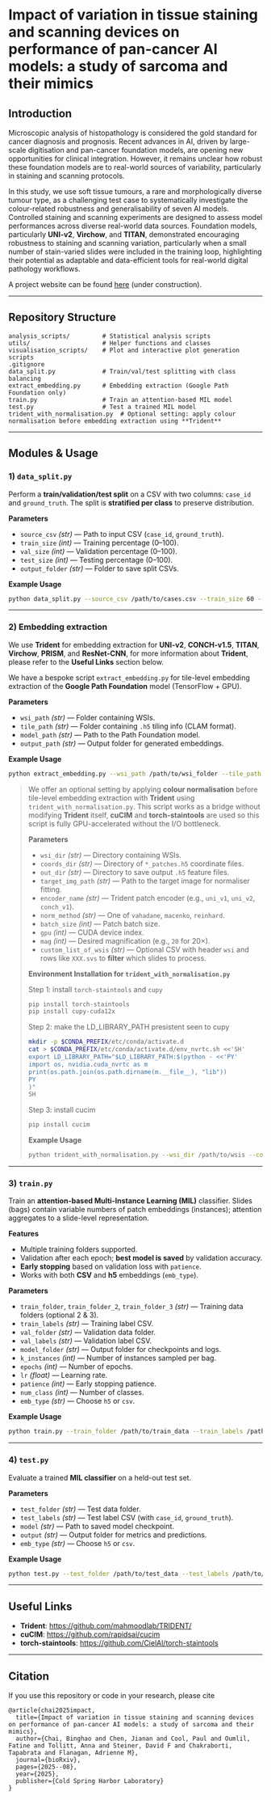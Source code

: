 # Impact of variation in tissue staining and scanning devices on performance of pan-cancer AI models: a study of sarcoma and their mimics

## Introduction
Microscopic analysis of histopathology is considered the gold standard for cancer diagnosis and prognosis. Recent advances in AI, driven by large-scale digitisation and pan-cancer foundation models, are opening new opportunities for clinical integration. However, it remains unclear how robust these foundation models are to real-world sources of variability, particularly in staining and scanning protocols.

In this study, we use soft tissue tumours, a rare and morphologically diverse tumour type, as a challenging test case to systematically investigate the colour-related robustness and generalisability of seven AI models. Controlled staining and scanning experiments are designed to assess model performances across diverse real-world data sources. Foundation models, particularly **UNI-v2**, **Virchow**, and **TITAN**, demonstrated encouraging robustness to staining and scanning variation, particularly when a small number of stain-varied slides were included in the training loop, highlighting their potential as adaptable and data-efficient tools for real-world digital pathology workflows.

A project website can be found <a href="https://cbhindex.github.io/visualise_scan_stain_efffects" target="_blank">here</a> (under construction).

---

## Repository Structure

```
analysis_scripts/         # Statistical analysis scripts
utils/                    # Helper functions and classes
visualisation_scripts/    # Plot and interactive plot generation scripts
.gitignore
data_split.py             # Train/val/test splitting with class balancing
extract_embedding.py      # Embedding extraction (Google Path Foundation only)
train.py                  # Train an attention-based MIL model
test.py                   # Test a trained MIL model
trident_with_normalisation.py  # Optional setting: apply colour normalisation before embedding extraction using **Trident**

```

---

## Modules & Usage

### 1) `data_split.py`
Perform a **train/validation/test split** on a CSV with two columns: `case_id` and `ground_truth`. The split is **stratified per class** to preserve distribution.

**Parameters**
- `source_csv` *(str)* — Path to input CSV (`case_id`, `ground_truth`).
- `train_size` *(int)* — Training percentage (0–100).
- `val_size` *(int)* — Validation percentage (0–100).
- `test_size` *(int)* — Testing percentage (0–100).
- `output_folder` *(str)* — Folder to save split CSVs.

**Example Usage**
```bash
python data_split.py --source_csv /path/to/cases.csv --train_size 60 --val_size 20 --test_size 20 --output_folder /path/to/output_splits
```

---

### 2) Embedding extraction
We use **Trident** for embedding extraction for **UNI-v2**, **CONCH-v1.5**, **TITAN**, **Virchow**, **PRISM**, and **ResNet-CNN**, for more information about **Trident**, please refer to the **Useful Links** section below.

We have a bespoke script `extract_embedding.py` for tile-level embedding extraction of the **Google Path Foundation** model (TensorFlow + GPU).

**Parameters**
- `wsi_path` *(str)* — Folder containing WSIs.
- `tile_path` *(str)* — Folder containing `.h5` tiling info (CLAM format).
- `model_path` *(str)* — Path to the Path Foundation model.
- `output_path` *(str)* — Output folder for generated embeddings.

**Example Usage**
```bash
python extract_embedding.py --wsi_path /path/to/wsi_folder --tile_path /path/to/h5_tiles --model_path /path/to/path_foundation_model --output_path /path/to/output_embeddings
```

> We offer an optional setting by applying **colour normalisation** before tile-level embedding extraction with **Trident** using `trident_with_normalisation.py`. This script works as a bridge without modifying **Trident** itself, **cuCIM** and **torch-staintools** are used so this script is fully GPU-accelerated without the I/O bottleneck.
> 
> **Parameters**
> - `wsi_dir` *(str)* — Directory containing WSIs.
> - `coords_dir` *(str)* — Directory of `*_patches.h5` coordinate files.
> - `out_dir` *(str)* — Directory to save output `.h5` feature files.
> - `target_img_path` *(str)* — Path to the target image for normaliser fitting.
> - `encoder_name` *(str)* — Trident patch encoder (e.g., `uni_v1`, `uni_v2`, `conch_v1`).
> - `norm_method` *(str)* — One of `vahadane`, `macenko`, `reinhard`.
> - `batch_size` *(int)* — Patch batch size.
> - `gpu` *(int)* — CUDA device index.
> - `mag` *(int)* — Desired magnification (e.g., `20` for 20×).
> - `custom_list_of_wsis` *(str)* — Optional CSV with header `wsi` and rows like `XXX.svs` to **filter** which slides to process.
> 
> **Environment Installation for `trident_with_normalisation.py`**
> 
> Step 1: install `torch-staintools` and `cupy`
> ```bash
> pip install torch-staintools
> pip install cupy-cuda12x
> ```
> 
> Step 2: make the LD_LIBRARY_PATH presistent seen to cupy
> ``` bash
> mkdir -p $CONDA_PREFIX/etc/conda/activate.d
> cat > $CONDA_PREFIX/etc/conda/activate.d/env_nvrtc.sh <<'SH'
> export LD_LIBRARY_PATH="$LD_LIBRARY_PATH:$(python - <<'PY'
> import os, nvidia.cuda_nvrtc as m
> print(os.path.join(os.path.dirname(m.__file__), "lib"))
> PY
> )"
> SH
> ```
> 
> Step 3: install cucim
> ``` bash
> pip install cucim
> ```
> **Example Usage**
> ```bash
> python trident_with_normalisation.py --wsi_dir /path/to/wsis --coords_dir /path/to/coords --out_dir /path/to/output --target_img_path /path/to/target_image.tif --encoder_name uni_v2 --norm_method macenko --batch_size 128 --gpu 0 --mag 20 --custom_list_of_wsis /path/to/wsi_list.csv
> ```

---

### 3) `train.py`
Train an **attention-based Multi-Instance Learning (MIL)** classifier. Slides (bags) contain variable numbers of patch embeddings (instances); attention aggregates to a slide-level representation.

**Features**
- Multiple training folders supported.
- Validation after each epoch; **best model is saved** by validation accuracy.
- **Early stopping** based on validation loss with `patience`.
- Works with both **CSV** and **h5** embeddings (`emb_type`).

**Parameters**
- `train_folder`, `train_folder_2`, `train_folder_3` *(str)* — Training data folders (optional 2 & 3).
- `train_labels` *(str)* — Training label CSV.
- `val_folder` *(str)* — Validation data folder.
- `val_labels` *(str)* — Validation label CSV.
- `model_folder` *(str)* — Output folder for checkpoints and logs.
- `k_instances` *(int)* — Number of instances sampled per bag.
- `epochs` *(int)* — Number of epochs.
- `lr` *(float)* — Learning rate.
- `patience` *(int)* — Early stopping patience.
- `num_class` *(int)* — Number of classes.
- `emb_type` *(str)* — Choose `h5` or `csv`.

**Example Usage**
```bash
python train.py --train_folder /path/to/train_data --train_labels /path/to/train_labels.csv --val_folder /path/to/val_data --val_labels /path/to/val_labels.csv --model_folder /path/to/save_model --k_instances 500 --epochs 200 --patience 10 --num_class 14 --emb_type h5
```

---

### 4) `test.py`
Evaluate a trained **MIL classifier** on a held-out test set.

**Parameters**
- `test_folder` *(str)* — Test data folder.
- `test_labels` *(str)* — Test label CSV (with `case_id`, `ground_truth`).
- `model` *(str)* — Path to saved model checkpoint.
- `output` *(str)* — Output folder for metrics and predictions.
- `emb_type` *(str)* — Choose `h5` or `csv`.

**Example Usage**
```bash
python test.py --test_folder /path/to/test_data --test_labels /path/to/test_labels.csv --model /path/to/saved_model.pth --output /path/to/output_predictions --emb_type h5
```

---


## Useful Links
- **Trident**: https://github.com/mahmoodlab/TRIDENT/
- **cuCIM**: https://github.com/rapidsai/cucim
- **torch-staintools**: https://github.com/CielAl/torch-staintools

---

## Citation
If you use this repository or code in your research, please cite
```
@article{chai2025impact,
  title={Impact of variation in tissue staining and scanning devices on performance of pan-cancer AI models: a study of sarcoma and their mimics},
  author={Chai, Binghao and Chen, Jianan and Cool, Paul and Oumlil, Fatine and Tollitt, Anna and Steiner, David F and Chakraborti, Tapabrata and Flanagan, Adrienne M},
  journal={bioRxiv},
  pages={2025--08},
  year={2025},
  publisher={Cold Spring Harbor Laboratory}
}
```
